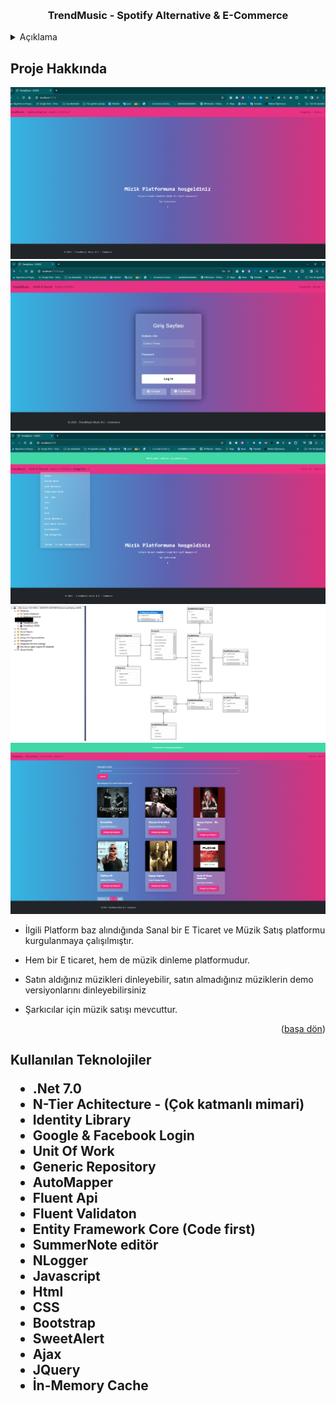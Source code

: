 <a name="readme-top"></a>





<!-- PROJECT LOGO -->
<br />

<div align="center">
  <h3 align="center">TrendMusic - Spotify Alternative & E-Commerce</h3>
</div>



<!-- TABLE OF CONTENTS -->
<details>
  <summary>Açıklama</summary>
  <ol>
    <li>
      <a href="#Proje-Hakkinda">Proje Hakkında</a>
    </li>
    <li>
      <a href="#teknolojiler">Kullanılan Teknolojiler </a>
    </li>
      </ol>
</details>



<!-- ABOUT THE PROJECT -->
<h2 id="Proje-Hakkinda"> Proje Hakkında </h2>

 <img src ="https://github.com/mberkayakardev/E_Commerce_With_Core_MVC/blob/master/Resimler/CostumerKarsilama.png?raw=true" >
 <img src ="https://github.com/mberkayakardev/E_Commerce_With_Core_MVC/blob/master/Resimler/LoginPage.png?raw=true" >
 <img src ="https://github.com/mberkayakardev/E_Commerce_With_Core_MVC/blob/master/Resimler/mainmenu2.png?raw=true" >
 <img src ="https://github.com/mberkayakardev/E_Commerce_With_Core_MVC/blob/master/Resimler/dbsheme.png?raw=true" >
 <img src ="https://github.com/mberkayakardev/E_Commerce_With_Core_MVC/blob/master/Resimler/UrunfiltrelemeVePagination.png?raw=true" >

 
 

* İlgili Platform baz alındığında Sanal bir E Ticaret ve Müzik Satış platformu kurgulanmaya çalışılmıştır. 

* Hem bir E ticaret, hem de müzik dinleme platformudur. 

* Satın aldığınız müzikleri dinleyebilir, satın almadığınız müziklerin demo versiyonlarını dinleyebilirsiniz

* Şarkıcılar için müzik satışı mevcuttur.

<p align="right">(<a href="#readme-top">başa dön</a>)</p>


<h2 id="teknolojiler"> Kullanılan Teknolojiler </id>

* .Net 7.0
* N-Tier Achitecture - (Çok katmanlı mimari)
* Identity Library
* Google & Facebook Login
* Unit Of Work
* Generic Repository
* AutoMapper
* Fluent Api
* Fluent Validaton
* Entity Framework Core (Code first)
* SummerNote editör
* NLogger
* Javascript
* Html  
* CSS  
* Bootstrap
* SweetAlert
* Ajax
* JQuery
* İn-Memory Cache
